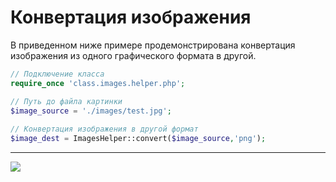 

# Конвертация изображения #
В приведенном ниже примере продемонстрирована конвертация изображения из одного графического формата в другой.
```php
// Подключение класса 
require_once 'class.images.helper.php'; 

// Путь до файла картинки  
$image_source = './images/test.jpg'; 
 
// Конвертация изображения в другой формат 
$image_dest = ImagesHelper::convert($image_source,'png');
```


---

<span>
<a href='http://www.gordejev.lv/'><img src='http://www.gordejev.lv/templates/gordejev/images/gora_88x31.png' /></a>
<br />
</span>
